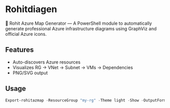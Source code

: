 # Rohitdiagen

🔷 Rohit Azure Map Generator — A PowerShell module to automatically generate professional Azure infrastructure diagrams using GraphViz and official Azure icons.

## Features
- Auto-discovers Azure resources
- Visualizes RG → VNet → Subnet → VMs → Dependencies
- PNG/SVG output

## Usage
```powershell
Export-rohitazmap -ResourceGroup "my-rg" -Theme light -Show -OutputFormat png
